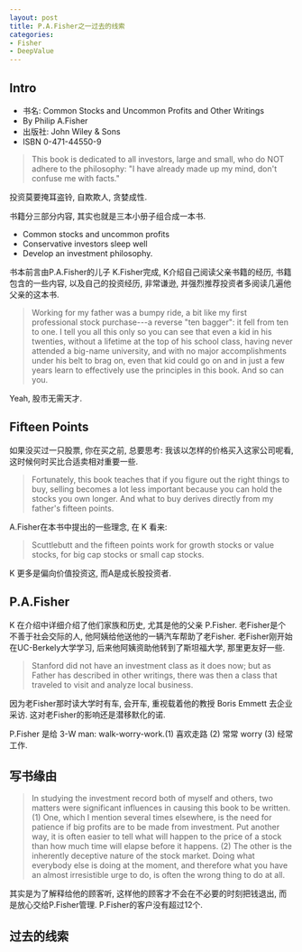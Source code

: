 ```yaml
---
layout: post
title: P.A.Fisher之一过去的线索
categories:
- Fisher
- DeepValue
---
```

## Intro

- 书名: Common Stocks and Uncommon Profits and Other Writings 
- By Philip A.Fisher
- 出版社: John Wiley & Sons
- ISBN 0-471-44550-9

> This book is dedicated to all investors, large and small, who do NOT adhere to the philosophy: "I have already made up my mind, don't confuse me with facts."

投资莫要掩耳盗铃, 自欺欺人, 贪婪成性.

书籍分三部分内容, 其实也就是三本小册子组合成一本书.

- Common stocks and uncommon profits
- Conservative investors sleep well
- Develop an investment philosophy.

书本前言由P.A.Fisher的儿子 K.Fisher完成, K介绍自己阅读父亲书籍的经历, 书籍包含的一些内容, 以及自己的投资经历, 非常谦逊, 并强烈推荐投资者多阅读几遍他父亲的这本书.

> Working for my father was a bumpy ride, a bit like my first professional stock purchase---a reverse "ten bagger": it fell from ten to one. I tell you all this only so you can see that even a kid in his twenties, without a lifetime at the top of his school class, having never attended a big-name university, and with no major accomplishments under his belt to brag on, even that kid could go on and in just a few years learn to effectively use the principles in this book. And so can you.

Yeah, 股市无需天才.

## Fifteen Points

如果没买过一只股票, 你在买之前, 总要思考: 我该以怎样的价格买入这家公司呢看, 这时候何时买比合适卖相对重要一些.

> Fortunately, this book teaches that if you figure out the right things to buy, selling becomes a lot less important because you can hold the stocks you own longer. And what to buy derives directly from my father's fifteen points.

A.Fisher在本书中提出的一些理念, 在 K 看来:

> Scuttlebutt and the fifteen points work for growth stocks or value stocks, for big cap stocks or small cap stocks.

K 更多是偏向价值投资这, 而A是成长股投资者.

## P.A.Fisher

K 在介绍中详细介绍了他们家族和历史, 尤其是他的父亲 P.Fisher. 老Fisher是个不善于社会交际的人, 他阿姨给他送他的一辆汽车帮助了老Fisher. 老Fisher刚开始在UC-Berkely大学学习, 后来他阿姨资助他转到了斯坦福大学, 那里更友好一些.

> Stanford did not have an investment class as it does now; but as Father has described in other writings, there was then a class that traveled to visit and analyze local business.

因为老Fisher那时读大学时有车, 会开车, 重视载着他的教授 Boris Emmett 去企业采访. 这对老Fisher的影响还是潜移默化的诺.

P.Fisher 是给 3-W man: walk-worry-work.(1) 喜欢走路 (2) 常常 worry (3) 经常 工作.

## 写书缘由

> In studying the investment record both of myself and others, two matters were significant influences in causing this book to be written. (1) One, which I mention several times elsewhere, is the need for patience if big profits are to be made from investment. Put another way, it is often easier to tell what will happen to the price of a stock than how much time will elapse before it happens. (2) The other is the inherently deceptive nature of the stock market. Doing what everybody else is doing at the moment, and therefore what you have an almost irresistible urge to do, is often the wrong thing to do at all.

其实是为了解释给他的顾客听, 这样他的顾客才不会在不必要的时刻把钱退出, 而是放心交给P.Fisher管理. P.Fisher的客户没有超过12个. 

## 过去的线索

